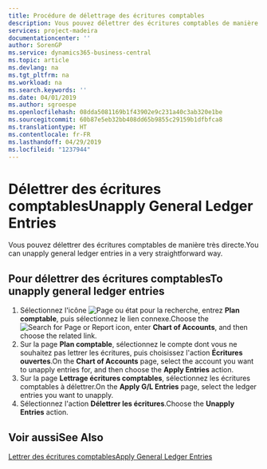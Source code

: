 ```yaml
---
title: Procédure de délettrage des écritures comptables
description: Vous pouvez délettrer des écritures comptables de manière très directe.
services: project-madeira
documentationcenter: ''
author: SorenGP
ms.service: dynamics365-business-central
ms.topic: article
ms.devlang: na
ms.tgt_pltfrm: na
ms.workload: na
ms.search.keywords: ''
ms.date: 04/01/2019
ms.author: sgroespe
ms.openlocfilehash: 08dda5081169b1f43902e9c231a40c3ab320e1be
ms.sourcegitcommit: 60b87e5eb32bb408dd65b9855c29159b1dfbfca8
ms.translationtype: HT
ms.contentlocale: fr-FR
ms.lasthandoff: 04/29/2019
ms.locfileid: "1237944"
---
```

# <a name="unapply-general-ledger-entries"></a><span data-ttu-id="8cad6-103">Délettrer des écritures comptables</span><span class="sxs-lookup"><span data-stu-id="8cad6-103">Unapply General Ledger Entries</span></span>
<span data-ttu-id="8cad6-104">Vous pouvez délettrer des écritures comptables de manière très directe.</span><span class="sxs-lookup"><span data-stu-id="8cad6-104">You can unapply general ledger entries in a very straightforward way.</span></span>  

## <a name="to-unapply-general-ledger-entries"></a><span data-ttu-id="8cad6-105">Pour délettrer des écritures comptables</span><span class="sxs-lookup"><span data-stu-id="8cad6-105">To unapply general ledger entries</span></span>  

1.  <span data-ttu-id="8cad6-106">Sélectionnez l'icône ![Page ou état pour la recherche](../../media/ui-search/search_small.png "Page ou état pour la recherche"), entrez **Plan comptable**, puis sélectionnez le lien connexe.</span><span class="sxs-lookup"><span data-stu-id="8cad6-106">Choose the ![Search for Page or Report](../../media/ui-search/search_small.png "Search for Page or Report icon") icon, enter **Chart of Accounts**, and then choose the related link.</span></span>  
2.  <span data-ttu-id="8cad6-107">Sur la page **Plan comptable**, sélectionnez le compte dont vous ne souhaitez pas lettrer les écritures, puis choisissez l'action **Écritures ouvertes**.</span><span class="sxs-lookup"><span data-stu-id="8cad6-107">On the **Chart of Accounts** page, select the account you want to unapply entries for, and then choose the **Apply Entries** action.</span></span>  
3.  <span data-ttu-id="8cad6-108">Sur la page **Lettrage écritures comptables**, sélectionnez les écritures comptables à délettrer.</span><span class="sxs-lookup"><span data-stu-id="8cad6-108">On the **Apply G/L Entries** page, select the ledger entries you want to unapply.</span></span>  
4.  <span data-ttu-id="8cad6-109">Sélectionnez l'action **Délettrer les écritures**.</span><span class="sxs-lookup"><span data-stu-id="8cad6-109">Choose the **Unapply Entries** action.</span></span>  

## <a name="see-also"></a><span data-ttu-id="8cad6-110">Voir aussi</span><span class="sxs-lookup"><span data-stu-id="8cad6-110">See Also</span></span>  
[<span data-ttu-id="8cad6-111">Lettrer des écritures comptables</span><span class="sxs-lookup"><span data-stu-id="8cad6-111">Apply General Ledger Entries</span></span>](how-to-apply-general-ledger-entries.md)
